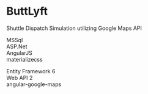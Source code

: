 # ButtLyft
Shuttle Dispatch Simulation utilizing Google Maps API
  
MSSql  
ASP.Net  
AngularJS  
materializecss  

Entity Framework 6  
Web API 2  
angular-google-maps  
